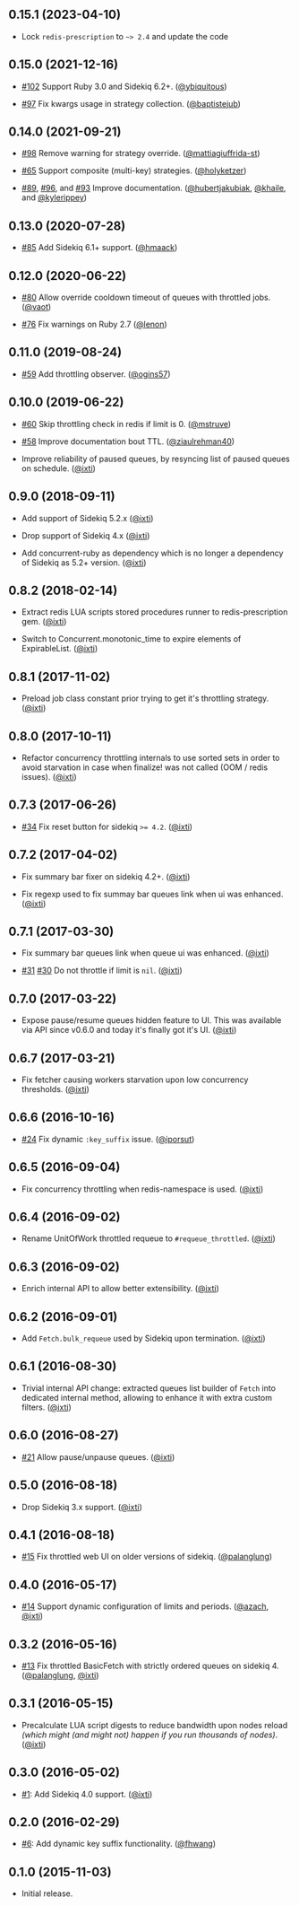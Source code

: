 ## 0.15.1 (2023-04-10)

* Lock `redis-prescription` to `~> 2.4` and update the code

## 0.15.0 (2021-12-16)

* [#102](https://github.com/sensortower/sidekiq-throttled/pull/102)
  Support Ruby 3.0 and Sidekiq 6.2+.
  ([@ybiquitous])

* [#97](https://github.com/sensortower/sidekiq-throttled/pull/97)
  Fix kwargs usage in strategy collection.
  ([@baptistejub])

## 0.14.0 (2021-09-21)

* [#98](https://github.com/sensortower/sidekiq-throttled/pull/98)
  Remove warning for strategy override.
  ([@mattiagiuffrida-st])

* [#65](https://github.com/sensortower/sidekiq-throttled/pull/65)
  Support composite (multi-key) strategies.
  ([@holyketzer])

* [#89](https://github.com/sensortower/sidekiq-throttled/pull/89),
  [#96](https://github.com/sensortower/sidekiq-throttled/pull/96), and
  [#93](https://github.com/sensortower/sidekiq-throttled/pull/93)
  Improve documentation.
  ([@hubertjakubiak], [@khaile], and [@kylerippey])

## 0.13.0 (2020-07-28)

* [#85](https://github.com/sensortower/sidekiq-throttled/pull/85)
  Add Sidekiq 6.1+ support.
  ([@hmaack])

## 0.12.0 (2020-06-22)

* [#80](https://github.com/sensortower/sidekiq-throttled/pull/80)
  Allow override cooldown timeout of queues with throttled jobs.
  ([@vaot])

* [#76](https://github.com/sensortower/sidekiq-throttled/pull/76)
  Fix warnings on Ruby 2.7
  ([@lenon])


## 0.11.0 (2019-08-24)

* [#59](https://github.com/sensortower/sidekiq-throttled/pull/59)
  Add throttling observer.
  ([@ogins57])


## 0.10.0 (2019-06-22)

* [#60](https://github.com/sensortower/sidekiq-throttled/pull/60)
  Skip throttling check in redis if limit is 0.
  ([@mstruve])

* [#58](https://github.com/sensortower/sidekiq-throttled/pull/58)
  Improve documentation bout TTL.
  ([@ziaulrehman40])

* Improve reliability of paused queues, by resyncing list of paused queues
  on schedule.
  ([@ixti])


## 0.9.0 (2018-09-11)

* Add support of Sidekiq 5.2.x
  ([@ixti])

* Drop support of Sidekiq 4.x
  ([@ixti])

* Add concurrent-ruby as dependency which is no longer a dependency of
  Sidekiq as 5.2+ version.
  ([@ixti])


## 0.8.2 (2018-02-14)

* Extract redis LUA scripts stored procedures runner to redis-prescription gem.
  ([@ixti])

* Switch to Concurrent.monotonic_time to expire elements of ExpirableList.
  ([@ixti])


## 0.8.1 (2017-11-02)

* Preload job class constant prior trying to get it's throttling strategy.
  ([@ixti])


## 0.8.0 (2017-10-11)

* Refactor concurrency throttling internals to use sorted sets in order to avoid
  starvation in case when finalize! was not called (OOM / redis issues).
  ([@ixti])


## 0.7.3 (2017-06-26)

* [#34](https://github.com/sensortower/sidekiq-throttled/issues/34)
  Fix reset button for sidekiq `>= 4.2`.
  ([@ixti])


## 0.7.2 (2017-04-02)

* Fix summary bar fixer on sidekiq 4.2+.
  ([@ixti])

* Fix regexp used to fix summay bar queues link when ui was enhanced.
  ([@ixti])


## 0.7.1 (2017-03-30)

* Fix summary bar queues link when queue ui was enhanced.
  ([@ixti])

* [#31](https://github.com/sensortower/sidekiq-throttled/pull/31)
  [#30](https://github.com/sensortower/sidekiq-throttled/issues/30)
  Do not throttle if limit is `nil`.
  ([@ixti])


## 0.7.0 (2017-03-22)

* Expose pause/resume queues hidden feature to UI. This was available via API
  since v0.6.0 and today it's finally got it's UI.
  ([@ixti])


## 0.6.7 (2017-03-21)

* Fix fetcher causing workers starvation upon low concurrency thresholds.
  ([@ixti])


## 0.6.6 (2016-10-16)

* [#24](https://github.com/sensortower/sidekiq-throttled/pull/24)
  Fix dynamic `:key_suffix` issue.
  ([@iporsut])


## 0.6.5 (2016-09-04)

* Fix concurrency throttling when redis-namespace is used.
  ([@ixti])


## 0.6.4 (2016-09-02)

* Rename UnitOfWork throttled requeue to `#requeue_throttled`.
  ([@ixti])


## 0.6.3 (2016-09-02)

* Enrich internal API to allow better extensibility.
  ([@ixti])


## 0.6.2 (2016-09-01)

* Add `Fetch.bulk_requeue` used by Sidekiq upon termination.
  ([@ixti])


## 0.6.1 (2016-08-30)

* Trivial internal API change: extracted queues list builder of `Fetch` into
  dedicated internal method, allowing to enhance it with extra custom filters.
  ([@ixti])


## 0.6.0 (2016-08-27)

* [#21](https://github.com/sensortower/sidekiq-throttled/pull/21)
  Allow pause/unpause queues.
  ([@ixti])


## 0.5.0 (2016-08-18)

* Drop Sidekiq 3.x support.
  ([@ixti])


## 0.4.1 (2016-08-18)

* [#15](https://github.com/sensortower/sidekiq-throttled/pull/15)
  Fix throttled web UI on older versions of sidekiq.
  ([@palanglung])


## 0.4.0 (2016-05-17)

* [#14](https://github.com/sensortower/sidekiq-throttled/pull/14)
  Support dynamic configuration of limits and periods.
  ([@azach], [@ixti])


## 0.3.2 (2016-05-16)

* [#13](https://github.com/sensortower/sidekiq-throttled/issues/13)
  Fix throttled BasicFetch with strictly ordered queues on sidekiq 4.
  ([@palanglung], [@ixti])


## 0.3.1 (2016-05-15)

* Precalculate LUA script digests to reduce bandwidth upon nodes reload
  _(which might (and might not) happen if you run thousands of nodes)_.
  ([@ixti])


## 0.3.0 (2016-05-02)

* [#1](https://github.com/sensortower/sidekiq-throttled/issues/1):
  Add Sidekiq 4.0 support.
  ([@ixti])


## 0.2.0 (2016-02-29)

* [#6](https://github.com/sensortower/sidekiq-throttled/pull/6):
  Add dynamic key suffix functionality.
  ([@fhwang])


## 0.1.0 (2015-11-03)

* Initial release.


[@ixti]: https://github.com/ixti
[@fhwang]: https://github.com/fhwang
[@palanglung]: https://github.com/palanglung
[@azach]: https://github.com/azach
[@iporsut]: https://github.com/iporsut
[@mstruve]: https://github.com/mstruve
[@ziaulrehman40]: https://github.com/ziaulrehman40
[@ogins57]: https://github.com/ogins57
[@lenon]: https://github.com/lenon
[@vaot]: https://github.com/vaot
[@hmaack]: https://github.com/hmaack
[@holyketzer]: https://github.com/holyketzer
[@hubertjakubiak]: https://github.com/hubertjakubiak
[@kylerippey]: https://github.com/kylerippey
[@khaile]: https://github.com/khaile
[@mattiagiuffrida-st]: https://github.com/mattiagiuffrida-st
[@baptistejub]: https://github.com/baptistejub
[@ybiquitous]: https://github.com/ybiquitous
